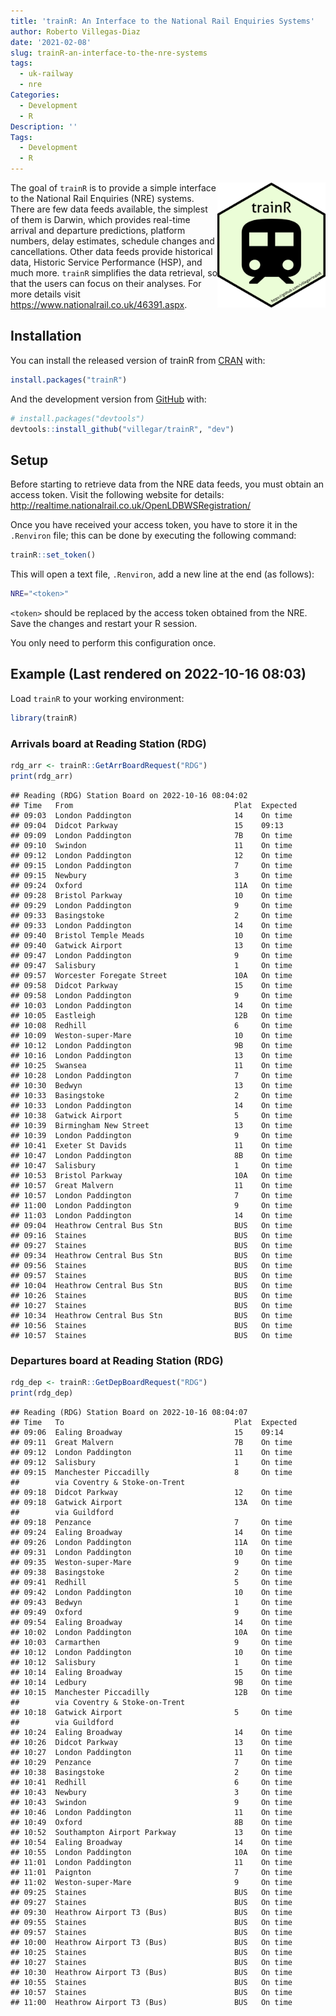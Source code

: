 ```yaml
---
title: 'trainR: An Interface to the National Rail Enquiries Systems'
author: Roberto Villegas-Diaz
date: '2021-02-08'
slug: trainR-an-interface-to-the-nre-systems
tags:
  - uk-railway
  - nre
Categories:
  - Development
  - R
Description: ''
Tags:
  - Development
  - R
---
```


<img src="https://raw.githubusercontent.com/villegar/trainR/main/inst/images/logo.png" alt="logo" align="right" height=200px/>

The goal of `trainR` is to provide a simple interface to the 
National Rail Enquiries (NRE) systems. There are few data feeds 
available, the simplest of them is Darwin, which provides real-time 
arrival and departure predictions, platform numbers, delay estimates, 
schedule changes and cancellations. Other data feeds provide historical 
data, Historic Service Performance (HSP), and much more. `trainR` 
simplifies the data retrieval, so that the users can focus on their 
analyses. For more details visit 
https://www.nationalrail.co.uk/46391.aspx.

## Installation

You can install the released version of trainR from [CRAN](https://CRAN.R-project.org) with:

``` r
install.packages("trainR")
```

And the development version from [GitHub](https://github.com/) with:

``` r
# install.packages("devtools")
devtools::install_github("villegar/trainR", "dev")
```

## Setup
Before starting to retrieve data from the NRE data feeds, you must obtain an access token. 
Visit the following website for details: http://realtime.nationalrail.co.uk/OpenLDBWSRegistration/

Once you have received your access token, you have to store it in the `.Renviron` file; this can be 
done by executing the following command:


```r
trainR::set_token()
```

This will open a text file, `.Renviron`, add a new line at the end (as follows):

```bash
NRE="<token>"
```

`<token>` should be replaced by the access token obtained from the NRE. Save the changes and restart 
your R session.

You only need to perform this configuration once.

## Example (Last rendered on 2022-10-16 08:03)

Load `trainR` to your working environment:

```r
library(trainR)
```

### Arrivals board at Reading Station (RDG)


```r
rdg_arr <- trainR::GetArrBoardRequest("RDG")
print(rdg_arr)
```

```
## Reading (RDG) Station Board on 2022-10-16 08:04:02
## Time   From                                    Plat  Expected
## 09:03  London Paddington                       14    On time
## 09:04  Didcot Parkway                          15    09:13
## 09:09  London Paddington                       7B    On time
## 09:10  Swindon                                 11    On time
## 09:12  London Paddington                       12    On time
## 09:15  London Paddington                       7     On time
## 09:15  Newbury                                 3     On time
## 09:24  Oxford                                  11A   On time
## 09:28  Bristol Parkway                         10    On time
## 09:29  London Paddington                       9     On time
## 09:33  Basingstoke                             2     On time
## 09:33  London Paddington                       14    On time
## 09:40  Bristol Temple Meads                    10    On time
## 09:40  Gatwick Airport                         13    On time
## 09:47  London Paddington                       9     On time
## 09:47  Salisbury                               1     On time
## 09:57  Worcester Foregate Street               10A   On time
## 09:58  Didcot Parkway                          15    On time
## 09:58  London Paddington                       9     On time
## 10:03  London Paddington                       14    On time
## 10:05  Eastleigh                               12B   On time
## 10:08  Redhill                                 6     On time
## 10:09  Weston-super-Mare                       10    On time
## 10:12  London Paddington                       9B    On time
## 10:16  London Paddington                       13    On time
## 10:25  Swansea                                 11    On time
## 10:28  London Paddington                       7     On time
## 10:30  Bedwyn                                  13    On time
## 10:33  Basingstoke                             2     On time
## 10:33  London Paddington                       14    On time
## 10:38  Gatwick Airport                         5     On time
## 10:39  Birmingham New Street                   13    On time
## 10:39  London Paddington                       9     On time
## 10:41  Exeter St Davids                        11    On time
## 10:47  London Paddington                       8B    On time
## 10:47  Salisbury                               1     On time
## 10:53  Bristol Parkway                         10A   On time
## 10:57  Great Malvern                           11    On time
## 10:57  London Paddington                       7     On time
## 11:00  London Paddington                       9     On time
## 11:03  London Paddington                       14    On time
## 09:04  Heathrow Central Bus Stn                BUS   On time
## 09:16  Staines                                 BUS   On time
## 09:27  Staines                                 BUS   On time
## 09:34  Heathrow Central Bus Stn                BUS   On time
## 09:56  Staines                                 BUS   On time
## 09:57  Staines                                 BUS   On time
## 10:04  Heathrow Central Bus Stn                BUS   On time
## 10:26  Staines                                 BUS   On time
## 10:27  Staines                                 BUS   On time
## 10:34  Heathrow Central Bus Stn                BUS   On time
## 10:56  Staines                                 BUS   On time
## 10:57  Staines                                 BUS   On time
```

### Departures board at Reading Station (RDG)


```r
rdg_dep <- trainR::GetDepBoardRequest("RDG")
print(rdg_dep)
```

```
## Reading (RDG) Station Board on 2022-10-16 08:04:07
## Time   To                                      Plat  Expected
## 09:06  Ealing Broadway                         15    09:14
## 09:11  Great Malvern                           7B    On time
## 09:12  London Paddington                       11    On time
## 09:12  Salisbury                               1     On time
## 09:15  Manchester Piccadilly                   8     On time
##        via Coventry & Stoke-on-Trent           
## 09:18  Didcot Parkway                          12    On time
## 09:18  Gatwick Airport                         13A   On time
##        via Guildford                           
## 09:18  Penzance                                7     On time
## 09:24  Ealing Broadway                         14    On time
## 09:26  London Paddington                       11A   On time
## 09:31  London Paddington                       10    On time
## 09:35  Weston-super-Mare                       9     On time
## 09:38  Basingstoke                             2     On time
## 09:41  Redhill                                 5     On time
## 09:42  London Paddington                       10    On time
## 09:43  Bedwyn                                  1     On time
## 09:49  Oxford                                  9     On time
## 09:54  Ealing Broadway                         14    On time
## 10:02  London Paddington                       10A   On time
## 10:03  Carmarthen                              9     On time
## 10:12  London Paddington                       10    On time
## 10:12  Salisbury                               1     On time
## 10:14  Ealing Broadway                         15    On time
## 10:14  Ledbury                                 9B    On time
## 10:15  Manchester Piccadilly                   12B   On time
##        via Coventry & Stoke-on-Trent           
## 10:18  Gatwick Airport                         5     On time
##        via Guildford                           
## 10:24  Ealing Broadway                         14    On time
## 10:26  Didcot Parkway                          13    On time
## 10:27  London Paddington                       11    On time
## 10:29  Penzance                                7     On time
## 10:38  Basingstoke                             2     On time
## 10:41  Redhill                                 6     On time
## 10:43  Newbury                                 3     On time
## 10:43  Swindon                                 9     On time
## 10:46  London Paddington                       11    On time
## 10:49  Oxford                                  8B    On time
## 10:52  Southampton Airport Parkway             13    On time
## 10:54  Ealing Broadway                         14    On time
## 10:55  London Paddington                       10A   On time
## 11:01  London Paddington                       11    On time
## 11:01  Paignton                                7     On time
## 11:02  Weston-super-Mare                       9     On time
## 09:25  Staines                                 BUS   On time
## 09:27  Staines                                 BUS   On time
## 09:30  Heathrow Airport T3 (Bus)               BUS   On time
## 09:55  Staines                                 BUS   On time
## 09:57  Staines                                 BUS   On time
## 10:00  Heathrow Airport T3 (Bus)               BUS   On time
## 10:25  Staines                                 BUS   On time
## 10:27  Staines                                 BUS   On time
## 10:30  Heathrow Airport T3 (Bus)               BUS   On time
## 10:55  Staines                                 BUS   On time
## 10:57  Staines                                 BUS   On time
## 11:00  Heathrow Airport T3 (Bus)               BUS   On time
```
